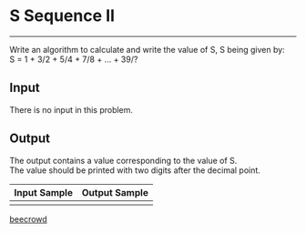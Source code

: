 # S Sequence II

---

Write an algorithm to calculate and write the value of S, S being given by:  
S = 1 + 3/2 + 5/4 + 7/8 + ... + 39/?

## Input

There is no input in this problem.

## Output

The output contains a value corresponding to the value of S.  
The value should be printed with two digits after the decimal point.

| Input Sample | Output Sample |
| ------------ | ------------- |
|              |               |

[beecrowd](https://www.beecrowd.com.br/judge/en/problems/view/1156)

